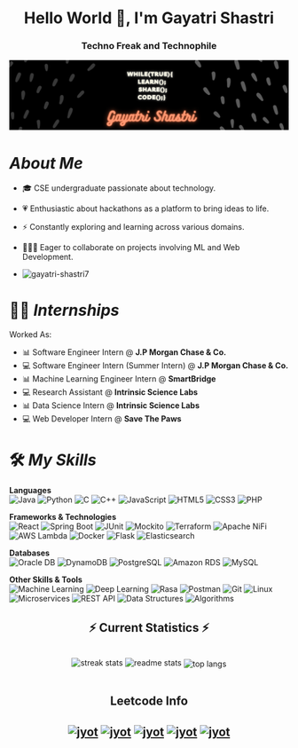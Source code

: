 <h1 align="center">Hello World 👋, I'm Gayatri Shastri</h1>
<h3 align="center">Techno Freak and Technophile</h3>
<p> <img src="While(true){ LEARN(); SHARE(); CODE(); }.png" alt="Gayatri Shastri"></p>  

# *About Me*

-   🎓 CSE undergraduate passionate about technology.
-   💗 Enthusiastic about hackathons as a platform to bring ideas to life.
-   ⚡ Constantly exploring and learning across various domains.
-   👩🏽‍💻 Eager to collaborate on projects involving ML and Web Development.


-   <p align="left"> <img src="https://komarev.com/ghpvc/?username=gayatri-shastri7&label=Profile%20views&color=0e75b6&style=flat" alt="gayatri-shastri7" /> </p>

# 👩‍💼 *Internships*

Worked As: 

-  📊 Software Engineer Intern @ **J.P Morgan Chase & Co.**
-  💻 Software Engineer Intern (Summer Intern) @ **J.P Morgan Chase & Co.**
-  📊 Machine Learning Engineer Intern @ **SmartBridge**
-  💻 Research Assistant @ **Intrinsic Science Labs**
-  📊 Data Science Intern @ **Intrinsic Science Labs**
-  💻 Web Developer Intern @ **Save The Paws**

# 🛠️ *My Skills*

**Languages**  
![Java](https://img.shields.io/badge/Java-ED8B00?style=flat&logo=java&logoColor=white)
![Python](https://img.shields.io/badge/Python-3776AB?style=flat&logo=python&logoColor=white)
![C](https://img.shields.io/badge/C-00599C?style=flat&logo=c&logoColor=white)
![C++](https://img.shields.io/badge/C%2B%2B-00599C?style=flat&logo=c%2B%2B&logoColor=white)
![JavaScript](https://img.shields.io/badge/JavaScript-F7DF1E?style=flat&logo=javascript&logoColor=black)
![HTML5](https://img.shields.io/badge/HTML5-E34F26?style=flat&logo=html5&logoColor=white)
![CSS3](https://img.shields.io/badge/CSS3-1572B6?style=flat&logo=css3&logoColor=white)
![PHP](https://img.shields.io/badge/PHP-777BB4?style=flat&logo=php&logoColor=white)

**Frameworks & Technologies**  
![React](https://img.shields.io/badge/React-61DAFB?style=flat&logo=react&logoColor=white)
![Spring Boot](https://img.shields.io/badge/Spring_Boot-6DB33F?style=flat&logo=springboot&logoColor=white)
![JUnit](https://img.shields.io/badge/JUnit-25A162?style=flat&logo=junit5&logoColor=white)
![Mockito](https://img.shields.io/badge/-Mockito-000000?style=flat&logo=mockito&logoColor=white)
![Terraform](https://img.shields.io/badge/Terraform-7B42BC?style=flat&logo=terraform&logoColor=white)
![Apache NiFi](https://img.shields.io/badge/Apache_NiFi-000000?style=flat&logo=apache&logoColor=white)
![AWS Lambda](https://img.shields.io/badge/AWS_Lambda-FF9900?style=flat&logo=awslambda&logoColor=white)
![Docker](https://img.shields.io/badge/Docker-2496ED?style=flat&logo=docker&logoColor=white)
![Flask](https://img.shields.io/badge/Flask-000000?style=flat&logo=flask&logoColor=white)
![Elasticsearch](https://img.shields.io/badge/Elasticsearch-005571?style=flat&logo=elasticsearch&logoColor=white)

**Databases**  
![Oracle DB](https://img.shields.io/badge/Oracle-F80000?style=flat&logo=oracle&logoColor=white)
![DynamoDB](https://img.shields.io/badge/Amazon_DynamoDB-4053D6?style=flat&logo=amazondynamodb&logoColor=white)
![PostgreSQL](https://img.shields.io/badge/PostgreSQL-4169E1?style=flat&logo=postgresql&logoColor=white)
![Amazon RDS](https://img.shields.io/badge/Amazon_RDS-527FFF?style=flat&logo=amazonrds&logoColor=white)
![MySQL](https://img.shields.io/badge/MySQL-4479A1?style=flat&logo=mysql&logoColor=white)

**Other Skills & Tools**  
![Machine Learning](https://img.shields.io/badge/Machine_Learning-FFA500?style=flat&logo=python&logoColor=white)
![Deep Learning](https://img.shields.io/badge/Deep_Learning-FF6F00?style=flat&logo=python&logoColor=white)
![Rasa](https://img.shields.io/badge/Rasa-5A17EE?style=flat&logo=rasa&logoColor=white)
![Postman](https://img.shields.io/badge/Postman-FF6C37?style=flat&logo=postman&logoColor=white)
![Git](https://img.shields.io/badge/Git-F05032?style=flat&logo=git&logoColor=white)
![Linux](https://img.shields.io/badge/Linux-FCC624?style=flat&logo=linux&logoColor=black)
![Microservices](https://img.shields.io/badge/Microservices-0096D6?style=flat&logo=kubernetes&logoColor=white)
![REST API](https://img.shields.io/badge/REST_API-0096D6?style=flat&logo=api&logoColor=white)
![Data Structures](https://img.shields.io/badge/Data_Structures-FFA500?style=flat&logo=python&logoColor=white)
![Algorithms](https://img.shields.io/badge/Algorithms-FF6F00?style=flat&logo=python&logoColor=white)

  <h2 align="center">⚡ Current Statistics ⚡</h2>
<br>
<div align=center>
  <img width=390 src="https://streak-stats.demolab.com/?user=Gayatri-Shastri7&count_private=true&theme=react&border_radius=10" alt="streak stats"/>
  <img width=390 src="https://github-readme-stats.vercel.app/api?username=Gayatri-Shastri7&show_icons=true&theme=react&rank_icon=github&border_radius=10" alt="readme stats" />
  <img width=325 align="center" src="https://github-readme-stats.vercel.app/api/top-langs/?username=Gayatri-Shastri7&hide=HTML&langs_count=8&layout=compact&theme=react&border_radius=10&size_weight=0.5&count_weight=0.5&exclude_repo=github-readme-stats" alt="top langs" />
</div>
<br/>


<div align="center"> 
<h2 align="center">Leetcode Info<h2>  
<p align="center">
   <a href="https://leetcode.com/gayatri777/" target="_blank"><img align="center" src="https://assets.leetcode.com/static_assets/marketing/365_new.gif" alt="jyot" height="100" width="100" /></a>
  <a href="https://leetcode.com/gayatri777/" target="_blank"><img align="center" src="https://leetcode.com/static/images/badges/2024/gif/2024-02.gif" alt="jyot" height="100" width="100" /></a>
  <a href="https://leetcode.com/gayatri777/" target="_blank"><img align="center" src="https://leetcode.com/static/images/badges/2024/gif/2024-03.gif" alt="jyot" height="100" width="100" /></a>
  <a href="https://leetcode.com/gayatri777/" target="_blank"><img align="center" src="https://assets.leetcode.com/static_assets/others/2550.gif" alt="jyot" height="100" width="100" /></a>
  <a href="https://leetcode.com/gayatri777/" target="_blank"><img align="center" src="https://leetcode.com/static/images/badges/2022/gif/2022-annual-100.gif" alt="jyot" height="100" width="100" /></a>
</p>
